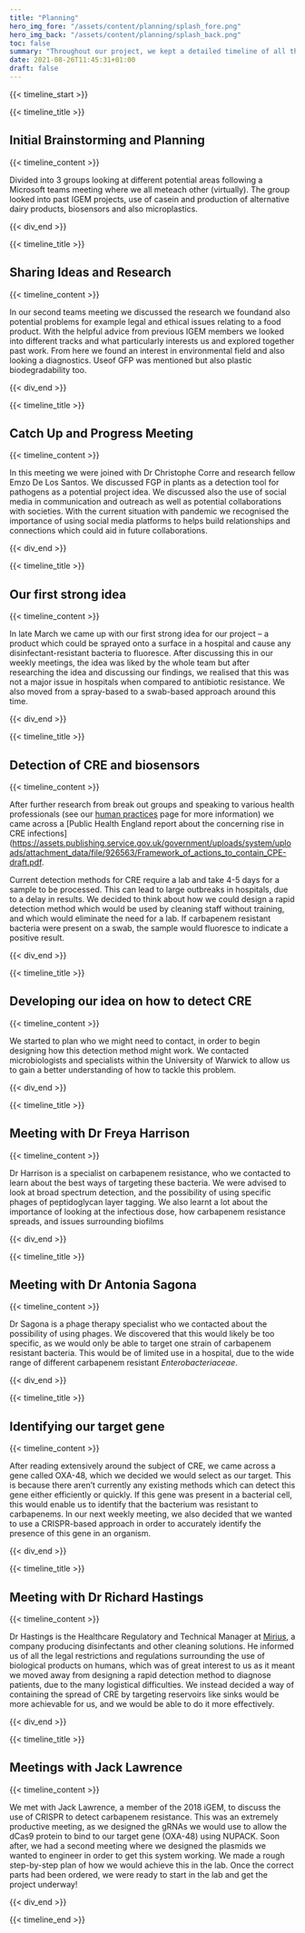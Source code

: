 ```yaml
---
title: "Planning"
hero_img_fore: "/assets/content/planning/splash_fore.png"
hero_img_back: "/assets/content/planning/splash_back.png"
toc: false
summary: "Throughout our project, we kept a detailed timeline of all the different project ideas we explored and the steps we took to come to our final project idea, a rapid detection method for CRE. We were able to meet with a range of academics and specialists to gain a useful insight in to how to progress with our project and how to apply it to our target audience. Through this discussion we were able to modify our wet lab work as well as work on our human practices. By using social media, we were able to network with a range of iGEM teams and gain advice on the direction we should take with our project as well as share knowledge with each other in order to further progress with our project in a successful manner."
date: 2021-08-26T11:45:31+01:00
draft: false
---
```


{{< timeline_start >}}

{{< timeline_title >}}

## Initial Brainstorming and Planning

{{< timeline_content >}}

Divided into 3 groups looking at different potential areas following a Microsoft
teams meeting where we all meteach other (virtually). The group looked into past
IGEM projects, use of casein and production of alternative dairy products,
biosensors and also microplastics.

{{< div_end >}}

{{< timeline_title >}}

## Sharing Ideas and Research

{{< timeline_content >}}

In our second teams meeting we discussed the research we foundand also potential
problems for example legal and ethical issues relating to a food product. With
the helpful advice from previous IGEM members we looked into different tracks
and what particularly interests us and explored together past work. From here we
found an interest in environmental field and also looking a diagnostics. Useof
GFP was mentioned but also plastic biodegradability too.

{{< div_end >}}

{{< timeline_title >}}

## Catch Up and Progress Meeting

{{< timeline_content >}}

In this meeting we were joined with Dr Christophe Corre and research fellow Emzo
De Los Santos. We discussed FGP in plants as a detection tool for pathogens as a
potential project idea. We discussed also the use of social media in
communication and outreach as well as potential collaborations with societies.
With the current situation with pandemic we recognised the importance of using
social media platforms to helps build relationships and connections which could
aid in future collaborations.

{{< div_end >}}

{{< timeline_title >}}

## Our first strong idea

{{< timeline_content >}}

In late March we came up with our first strong idea for our project – a product
which could be sprayed onto a surface in a hospital and cause any
disinfectant-resistant bacteria to fluoresce. After discussing this in our
weekly meetings, the idea was liked by the whole team but after researching the
idea and discussing our findings, we realised that this was not a major issue in
hospitals when compared to antibiotic resistance. We also moved from a
spray-based to a swab-based approach around this time.

{{< div_end >}}

{{< timeline_title >}}

## Detection of CRE and biosensors

{{< timeline_content >}}

After further research from break out groups and speaking to various health
professionals (see our [human practices](/Human_Practices) page for more
information) we came across a [Public Health England report about the concerning
rise in CRE infections](https://assets.publishing.service.gov.uk/government/uploads/system/uploads/attachment_data/file/926563/Framework_of_actions_to_contain_CPE-draft.pdf.

Current detection methods for CRE require a lab and take 4-5 days for a sample
to be processed. This can lead to large outbreaks in hospitals, due to a delay
in results. We decided to think about how we could design a rapid detection
method which would be used by cleaning staff without training, and which would
eliminate the need for a lab. If carbapenem resistant bacteria were present on a
swab, the sample would fluoresce to indicate a positive result.

{{< div_end >}}

{{< timeline_title >}}

## Developing our idea on how to detect CRE

{{< timeline_content >}}

We started to plan who we might need to contact, in order to begin designing how
this detection method might work. We contacted microbiologists and specialists
within the University of Warwick to allow us to gain a better understanding of
how to tackle this problem.

{{< div_end >}}

{{< timeline_title >}}

## Meeting with Dr Freya Harrison

{{< timeline_content >}}

Dr Harrison is a specialist on carbapenem resistance, who we contacted to learn
about the best ways of targeting these bacteria. We were advised to look at
broad spectrum detection, and the possibility of using specific phages of
peptidoglycan layer tagging. We also learnt a lot about the importance of
looking at the infectious dose, how carbapenem resistance spreads, and issues
surrounding biofilms

{{< div_end >}}

{{< timeline_title >}}

## Meeting with Dr Antonia Sagona

{{< timeline_content >}}

Dr Sagona is a phage therapy specialist who we contacted about the possibility
of using phages. We discovered that this would likely be too specific, as we
would only be able to target one strain of carbapenem resistant bacteria. This
would be of limited use in a hospital, due to the wide range of different
carbapenem resistant _Enterobacteriaceae_.

{{< div_end >}}

{{< timeline_title >}}

## Identifying our target gene

{{< timeline_content >}}

After reading extensively around the subject of CRE, we came across a gene
called OXA-48, which we decided we would select as our target. This is because
there aren’t currently any existing methods which can detect this gene either
efficiently or quickly. If this gene was present in a bacterial cell, this would
enable us to identify that the bacterium was resistant to carbapenems. In our
next weekly meeting, we also decided that we wanted to use a CRISPR-based
approach in order to accurately identify the presence of this gene in an
organism.

{{< div_end >}}

{{< timeline_title >}}

## Meeting with Dr Richard Hastings

{{< timeline_content >}}

Dr Hastings is the Healthcare Regulatory and Technical Manager at
[Mirius](https://www.mirius.com/), a company producing disinfectants and other
cleaning solutions. He informed us of all the legal restrictions and regulations
surrounding the use of biological products on humans, which was of great
interest to us as it meant we moved away from designing a rapid detection method
to diagnose patients, due to the many logistical difficulties. We instead
decided a way of containing the spread of CRE by targeting reservoirs like sinks
would be more achievable for us, and we would be able to do it more effectively.

{{< div_end >}}

{{< timeline_title >}}

## Meetings with Jack Lawrence

{{< timeline_content >}}

We met with Jack Lawrence, a member of the 2018 iGEM, to discuss the use of
CRISPR to detect carbapenem resistance. This was an extremely productive
meeting, as we designed the gRNAs we would use to allow the dCas9 protein to
bind to our target gene (OXA-48) using NUPACK. Soon after, we had a second
meeting where we designed the plasmids we wanted to engineer in order to get
this system working. We made a rough step-by-step plan of how we would achieve
this in the lab. Once the correct parts had been ordered, we were ready to start
in the lab and get the project underway!

{{< div_end >}}

{{< timeline_end >}}
